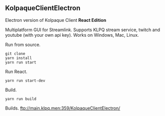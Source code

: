 ## KolpaqueClientElectron

Electron version of Kolpaque Client **React Edition**

Multiplatform GUI for Streamlink. Supports KLPQ stream service, twitch and youtube (with your own api key).
Works on Windows, Mac, Linux.

Run from source.
```
git clone
yarn install
yarn run start
```

Run React.
```
yarn run start-dev
```

Build.
```
yarn run build
```

Builds.
ftp://main.klpq.men:359/KolpaqueClientElectron/
